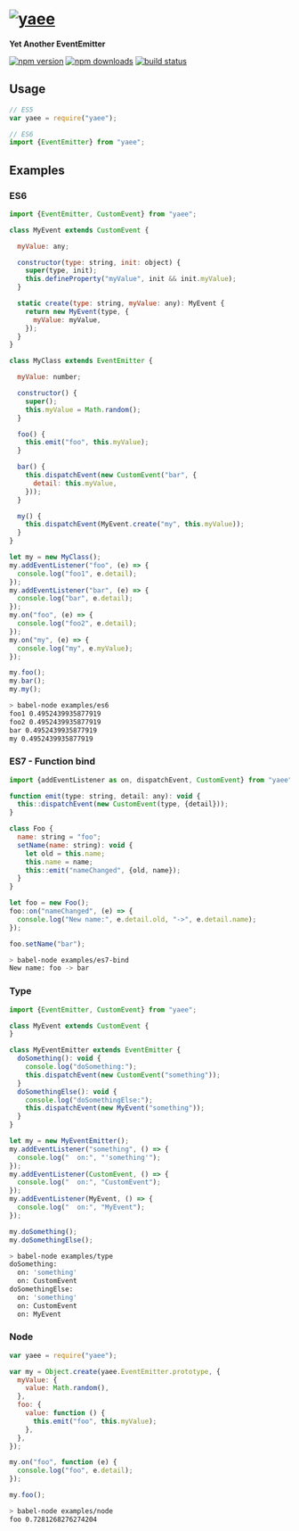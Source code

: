 # [![yaee][yaee-img]][yaee-url]
**Yet Another EventEmitter**

[![npm version][npm-img]][npm-url] [![npm downloads][dlm-img]][npm-url] [![build status][travis-img]][travis-url]

## Usage

```js
// ES5
var yaee = require("yaee");

// ES6
import {EventEmitter} from "yaee";
```

## Examples
### ES6

```js
import {EventEmitter, CustomEvent} from "yaee";

class MyEvent extends CustomEvent {

  myValue: any;

  constructor(type: string, init: object) {
    super(type, init);
    this.defineProperty("myValue", init && init.myValue);
  }

  static create(type: string, myValue: any): MyEvent {
    return new MyEvent(type, {
      myValue: myValue,
    });
  }
}

class MyClass extends EventEmitter {

  myValue: number;

  constructor() {
    super();
    this.myValue = Math.random();
  }

  foo() {
    this.emit("foo", this.myValue);
  }

  bar() {
    this.dispatchEvent(new CustomEvent("bar", {
      detail: this.myValue,
    }));
  }

  my() {
    this.dispatchEvent(MyEvent.create("my", this.myValue));
  }
}

let my = new MyClass();
my.addEventListener("foo", (e) => {
  console.log("foo1", e.detail);
});
my.addEventListener("bar", (e) => {
  console.log("bar", e.detail);
});
my.on("foo", (e) => {
  console.log("foo2", e.detail);
});
my.on("my", (e) => {
  console.log("my", e.myValue);
});

my.foo();
my.bar();
my.my();
```

```sh
> babel-node examples/es6
foo1 0.4952439935877919
foo2 0.4952439935877919
bar 0.4952439935877919
my 0.4952439935877919
```

### ES7 - Function bind

```js
import {addEventListener as on, dispatchEvent, CustomEvent} from "yaee";

function emit(type: string, detail: any): void {
  this::dispatchEvent(new CustomEvent(type, {detail}));
}

class Foo {
  name: string = "foo";
  setName(name: string): void {
    let old = this.name;
    this.name = name;
    this::emit("nameChanged", {old, name});
  }
}

let foo = new Foo();
foo::on("nameChanged", (e) => {
  console.log("New name:", e.detail.old, "->", e.detail.name);
});

foo.setName("bar");
```

```sh
> babel-node examples/es7-bind
New name: foo -> bar
```

### Type

```js
import {EventEmitter, CustomEvent} from "yaee";

class MyEvent extends CustomEvent {
}

class MyEventEmitter extends EventEmitter {
  doSomething(): void {
    console.log("doSomething:");
    this.dispatchEvent(new CustomEvent("something"));
  }
  doSomethingElse(): void {
    console.log("doSomethingElse:");
    this.dispatchEvent(new MyEvent("something"));
  }
}

let my = new MyEventEmitter();
my.addEventListener("something", () => {
  console.log("  on:", "'something'");
});
my.addEventListener(CustomEvent, () => {
  console.log("  on:", "CustomEvent");
});
my.addEventListener(MyEvent, () => {
  console.log("  on:", "MyEvent");
});

my.doSomething();
my.doSomethingElse();
```

```sh
> babel-node examples/type
doSomething:
  on: 'something'
  on: CustomEvent
doSomethingElse:
  on: 'something'
  on: CustomEvent
  on: MyEvent
```

### Node

```js
var yaee = require("yaee");

var my = Object.create(yaee.EventEmitter.prototype, {
  myValue: {
    value: Math.random(),
  },
  foo: {
    value: function () {
      this.emit("foo", this.myValue);
    },
  },
});

my.on("foo", function (e) {
  console.log("foo", e.detail);
});

my.foo();
```

```sh
> babel-node examples/node
foo 0.7281268276274204
```

[yaee-img]: https://raw.githubusercontent.com/stefanr/yaee/gh-pages/images/yaee.png
[yaee-url]: https://www.npmjs.com/package/yaee
[npm-img]: http://img.shields.io/npm/v/yaee.svg
[dlm-img]: https://img.shields.io/npm/dm/yaee.svg
[npm-url]: https://npmjs.org/package/yaee
[travis-img]: https://travis-ci.org/stefanr/node-yaee.svg
[travis-url]: https://travis-ci.org/stefanr/node-yaee
